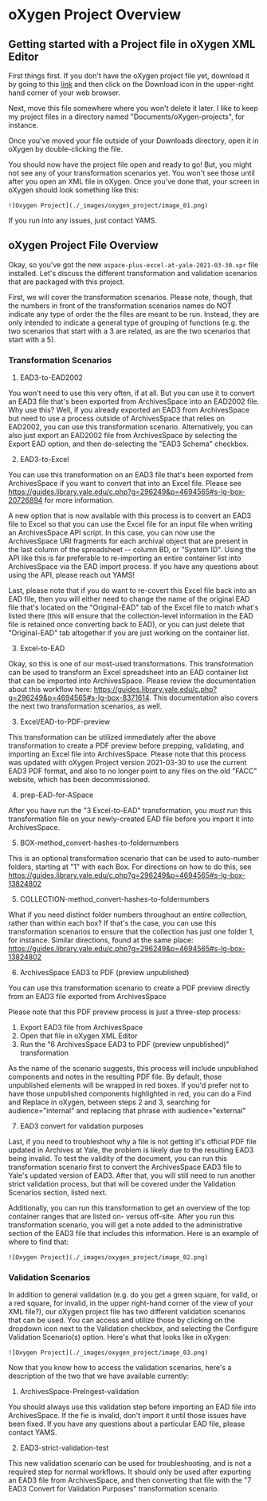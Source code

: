 # oXygen Project Overview

## Getting started with a Project file in oXygen XML Editor

First things first.  If you don't have the oXygen project file yet, download it by going to this [link](https://drive.google.com/file/d/19Ncbx58_atwDcRV-kaH2l1GXrcOis8VL/view?usp=sharing) and then click on the Download icon in the upper-right hand corner of your web browser.

Next, move this file somewhere where you won't delete it later.  I like to keep my project files in a directory named "Documents/oXygen-projects", for instance.  

Once you've moved your file outside of your Downloads directory, open it in oXygen by double-clicking the file.

You should now have the project file open and ready to go!  But, you might not see any of your transformation scenarios yet.  You won't see those until after you open an XML file in oXygen.  Once you've done that, your screen in oXygen should look something like this:

	![Oxygen Project](./_images/oxygen_project/image_01.png)

If you run into any issues, just contact YAMS.

## oXygen Project File Overview

Okay, so you've got the new `aspace-plus-excel-at-yale-2021-03-30.xpr` file installed.  Let's discuss the different transformation and validation scenarios that are packaged with this project. 

First, we will cover the transformation scenarios.  Please note, though, that the numbers in front of the transformation scenarios names do NOT indicate any type of order the the files are meant to be run.  Instead, they are only intended to indicate a general type of grouping of functions (e.g. the two scenarios that start with a 3 are related, as are the two scenarios that start with a 5).

### Transformation Scenarios

1. EAD3-to-EAD2002

You won't need to use this very often, if at all.  But you can use it to convert an EAD3 file that's been exported from ArchivesSpace into an EAD2002 file.  Why use this?  Well, if you already exported an EAD3 from ArchivesSpace but need to use a process outside of ArchivesSpace that relies on EAD2002, you can use this transformation scenario.  Alternatively, you can also just export an EAD2002 file from ArchivesSpace by selecting the Export EAD option, and then de-selecting the "EAD3 Schema" checkbox.

2. EAD3-to-Excel

You can use this transformation on an EAD3 file that's been exported from ArchivesSpace if you want to convert that into an Excel file.  Please see https://guides.library.yale.edu/c.php?g=296249&p=4694565#s-lg-box-20726894 for more information.  

A new option that is now available with this process is to convert an EAD3 file to Excel so that you can use the Excel file for an input file when writing an ArchivesSpace API script.  In this case, you can now use the ArchivesSpace URI fragments for each archival object that are present in the last column of the spreadsheet -- column BD, or "System ID".  Using the API like this is far preferable to re-importing an entire container list into ArchivesSpace via the EAD import process.  If you have any questions about using the API, please reach out YAMS!

Last, please note that if you do want to re-covert this Excel file back into an EAD file, then you will either need to change the name of the original EAD file that's located on the "Original-EAD" tab of the Excel file to match what's listed there (this will ensure that the collection-level information in the EAD file is retained once converting back to EAD), or you can just delete that "Original-EAD" tab altogether if you are just working on the container list.  

3. Excel-to-EAD

Okay, so this is one of our most-used transformations.  This transformation can be used to transform an Excel spreadsheet into an EAD container list that can be imported into ArchivesSpace.  Please review the documentation about this workflow here: https://guides.library.yale.edu/c.php?g=296249&p=4694565#s-lg-box-8371614.  This documentation also covers the next two transformation scenarios, as well.

3. Excel/EAD-to-PDF-preview

This transformation can be utilized immediately after the above transformation to create a PDF preview before prepping, validating, and importing an Excel file into ArchivesSpace. Please note that this process was updated with oXygen Project version 2021-03-30 to use the current EAD3 PDF format, and also to no longer point to any files on the old "FACC" website, which has been decommissioned.

4. prep-EAD-for-ASpace

After you have run the "3 Excel-to-EAD" transformation, you *must* run this transformation file on your newly-created EAD file before you import it into ArchivesSpace.  

5. BOX-method_convert-hashes-to-foldernumbers

This is an optional transformation scenario that can be used to auto-number folders, starting at "1" with each Box.  For directions on how to do this, see https://guides.library.yale.edu/c.php?g=296249&p=4694565#s-lg-box-13824802

5. COLLECTION-method_convert-hashes-to-foldernumbers

What if you need distinct folder numbers throughout an entire collection, rather than within each box?  If that's the case, you can use this transformation scenarios to ensure that the collection has just one folder 1, for instance. Similar directions, found at the same place: https://guides.library.yale.edu/c.php?g=296249&p=4694565#s-lg-box-13824802

6. ArchivesSpace EAD3 to PDF (preview unpublished)

You can use this transformation scenario to create a PDF preview directly from an EAD3 file exported from ArchivesSpace

Please note that this PDF preview process is just a three-step process:

1. Export EAD3 file from ArchivesSpace
2. Open that file in oXygen XML Editor
3. Run the "6 ArchivesSpace EAD3 to PDF (preview unpublished)" transformation

As the name of the scenario suggests, this process will include unpublished components and notes in the resulting PDF file.  By default, those unpublished elements will be wrapped in red boxes.  If you'd prefer not to have those unpublished components highlighted in red, you can do a Find and Replace in oXygen, between steps 2 and 3, searching for audience="internal" and replacing that phrase with audience="external"

7. EAD3 convert for validation purposes

Last, if you need to troubleshoot why a file is not getting it's official PDF file updated in Archives at Yale, the problem is likely due to the resulting EAD3 being invalid. To test the validity of the document, you can run this transformation scenario first to convert the ArchivesSpace EAD3 file to Yale's updated version of EAD3. After that, you will still need to run another strict validation process, but that will be covered under the Validation Scenarios section, listed next.

Additionally, you can run this transformation to get an overview of the top container ranges that are listed on- versus off-site. After you run this transformation scenario, you will get a note added to the administrative section of the EAD3 file that includes this information. Here is an example of where to find that:

	![Oxygen Project](./_images/oxygen_project/image_02.png)

### Validation Scenarios

In addition to general validation (e.g. do you get a green square, for valid, or a red square, for invalid, in the upper right-hand corner of the view of your XML file?), our oXygen project file has two different validation scenarios that can be used.  You can access and utilize those by clicking on the dropdown icon next to the Validation checkbox, and selecting the Configure Validation Scenario(s) option.  Here's what that looks like in oXygen:

	![Oxygen Project](./_images/oxygen_project/image_03.png)

Now that you know how to access the validation scenarios, here's a description of the two that we have available currently:

1. ArchivesSpace-PreIngest-validation

You should always use this validation step before importing an EAD file into ArchivesSpace.  If the fie is invalid, don't import it until those issues have been fixed.  If you have any questions about a particular EAD file, please contact YAMS.

2. EAD3-strict-validation-test

This new validation scenario can be used for troubleshooting, and is not a required step for normal workflows. It should only be used after exporting an EAD3 file from ArchivesSpace, and then converting that file with the "7 EAD3 Convert for Validation Purposes" transformation scenario.  


